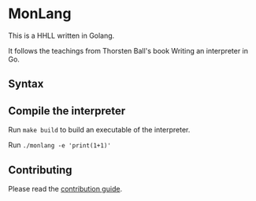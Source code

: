 # MonLang

This is a HHLL written in Golang.

It follows the teachings from Thorsten Ball's book Writing an interpreter in Go.

## Syntax

## Compile the interpreter
Run `make build` to build an executable of the interpreter.

Run `./monlang -e 'print(1+1)'`

## Contributing
Please read the [contribution guide](./contributing.MD).
